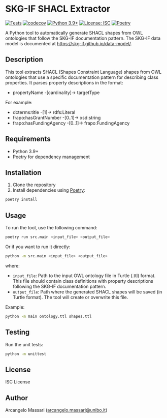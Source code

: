 # SKG-IF SHACL Extractor

[![Tests](https://github.com/arcangelo7/skg-if-shacl-extractor/actions/workflows/tests.yml/badge.svg)](https://github.com/arcangelo7/skg-if-shacl-extractor/actions/workflows/tests.yml)
[![codecov](https://codecov.io/gh/arcangelo7/skg-if-shacl-extractor/branch/main/graph/badge.svg)](https://codecov.io/gh/arcangelo7/skg-if-shacl-extractor)
[![Python 3.9+](https://img.shields.io/badge/python-3.9+-blue.svg)](https://www.python.org/downloads/)
[![License: ISC](https://img.shields.io/badge/License-ISC-blue.svg)](https://opensource.org/licenses/ISC)
[![Poetry](https://img.shields.io/endpoint?url=https://python-poetry.org/badge/v0.json)](https://python-poetry.org/)

A Python tool to automatically generate SHACL shapes from OWL ontologies that follow the SKG-IF documentation pattern. The SKG-IF data model is documented at https://skg-if.github.io/data-model/.

## Description

This tool extracts SHACL (Shapes Constraint Language) shapes from OWL ontologies that use a specific documentation pattern for describing class properties. It parses property descriptions in the format:

- propertyName -[cardinality]-> targetType

For example:

- dcterms:title -[1]-> rdfs:Literal
- frapo:hasGrantNumber -[0..1]-> xsd:string
- frapo:hasFundingAgency -[0..1]-> frapo:FundingAgency

## Requirements

- Python 3.9+
- Poetry for dependency management

## Installation

1. Clone the repository
2. Install dependencies using [Poetry](https://python-poetry.org/):

```bash
poetry install
```

## Usage

To run the tool, use the following command:

```bash
poetry run src.main <input_file> <output_file>
```

Or if you want to run it directly:

```bash
python -m src.main <input_file> <output_file>
```

where:
- `input_file`: Path to the input OWL ontology file in Turtle (.ttl) format. This file should contain class definitions with property descriptions following the SKG-IF documentation pattern.
- `output_file`: Path where the generated SHACL shapes will be saved (in Turtle format). The tool will create or overwrite this file.

Example:
```bash
python -m main ontology.ttl shapes.ttl
```

## Testing

Run the unit tests:

```bash
python -m unittest
```

## License

ISC License

## Author

Arcangelo Massari (arcangelo.massari@unibo.it)